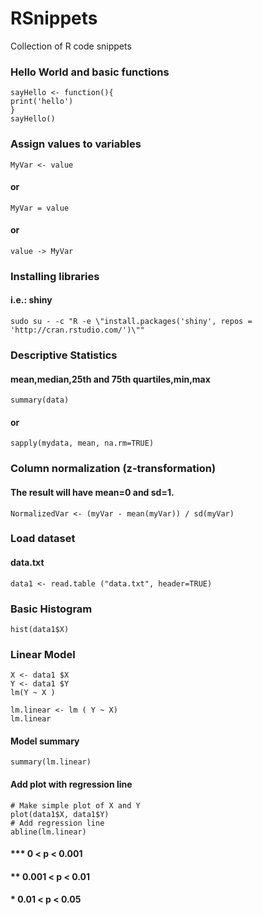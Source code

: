 # RSnippets
Collection of R code snippets

### Hello World and basic functions
    sayHello <- function(){
    print('hello')
    }
    sayHello()

### Assign values to variables
    MyVar <- value
#### or
    MyVar = value
#### or
    value -> MyVar
    

### Installing libraries
#### i.e.: shiny
    sudo su - -c "R -e \"install.packages('shiny', repos = 'http://cran.rstudio.com/')\""
    
    
### Descriptive Statistics
#### mean,median,25th and 75th quartiles,min,max
    summary(data)
#### or
    sapply(mydata, mean, na.rm=TRUE)
    

### Column normalization (z-transformation)
#### The result will have mean=0 and sd=1.
    NormalizedVar <- (myVar - mean(myVar)) / sd(myVar)


### Load dataset
#### data.txt
    data1 <- read.table ("data.txt", header=TRUE)


### Basic Histogram
    hist(data1$X)
    
### Linear Model
    X <- data1 $X
    Y <- data1 $Y
    lm(Y ~ X )

    lm.linear <- lm ( Y ~ X)
    lm.linear
#### Model summary
    summary(lm.linear)

#### Add plot with regression line 
    # Make simple plot of X and Y
    plot(data1$X, data1$Y)
    # Add regression line
    abline(lm.linear)

    
####    ***  0 < p < 0.001
####    **   0.001 < p < 0.01
####    *    0.01 < p < 0.05
